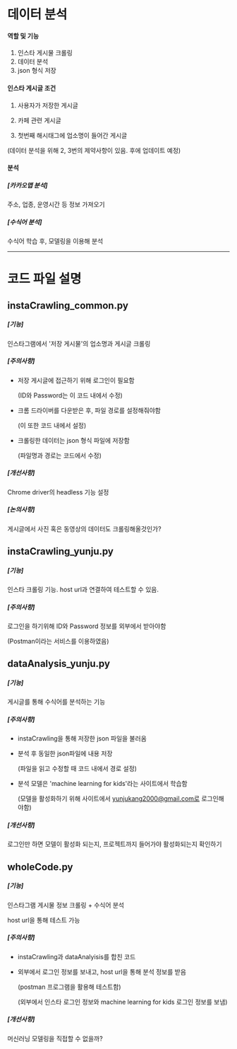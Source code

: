 # 데이터 분석

#### 역할 및 기능

1.  인스타 게시물 크롤링
2.  데이터 분석
3.  json 형식 저장



#### 인스타 게시글 조건

1.  사용자가 저장한 게시글

2.  카페 관련 게시글

3.  첫번째 해시태그에 업소명이 들어간 게시글

   (데이터 분석을 위해 2, 3번의 제약사항이 있음. 후에 업데이트 예정)



#### 분석

##### [카카오맵 분석]

주소, 업종, 운영시간 등 정보 가져오기

##### [수식어 분석]

수식어 학습 후, 모델링을 이용해 분석



-------------------------------

# 코드 파일 설명

## instaCrawling_common.py

##### [기능]

인스타그램에서 '저장 게시물'의 업소명과 게시글 크롤링

##### [주의사항]

- 저장 게시글에 접근하기 위해 로그인이 필요함

  (ID와 Password는 이 코드 내에서 수정)

- 크롬 드라이버를 다운받은 후, 파일 경로를 설정해줘야함

  (이 또한 코드 내에서 설정)

- 크롤링한 데이터는 json 형식 파일에 저장함

  (파일명과 경로는 코드에서 수정)

##### [개선사항]

Chrome driver의 headless 기능 설정

##### [논의사항]

게시글에서 사진 혹은 동영상의 데이터도 크롤링해올것인가?







## instaCrawling_yunju.py

##### [기능]

인스타 크롤링 기능. host url과 연결하여 테스트할 수 있음.

##### [주의사항]

로그인을 하기위해 ID와 Password 정보를 외부에서 받아야함

(Postman이라는 서비스를 이용하였음)







## dataAnalysis_yunju.py

##### [기능]

게시글를 통해 수식어를 분석하는 기능

##### [주의사항]

- instaCrawling을 통해 저장한 json 파일을 불러옴

- 분석 후 동일한 json파일에 내용 저장

  (파일을 읽고 수정할 때 코드 내에서 경로 설정)

- 분석 모델은 'machine learning for kids'라는 사이트에서 학습함

  (모델을 활성화하기 위해 사이트에서 yunjukang2000@gmail.com로 로그인해야함)

##### [개선사항]

로그인만 하면 모델이 활성화 되는지, 프로젝트까지 들어가야 활성화되는지 확인하기







## wholeCode.py

##### [기능]

인스타그램 게시물 정보 크롤링 + 수식어 분석

host url을 통해 테스트 가능

##### [주의사항]

- instaCrawling과 dataAnalyisis를 합친 코드

- 외부에서 로그인 정보를 보내고, host url을 통해 분석 정보를 받음

  (postman 프로그램을 활용해 테스트함)

  (외부에서 인스타 로그인 정보와 machine learning for kids 로그인 정보를 보냄)

##### [개선사항]

머신러닝 모델링을 직접할 수 없을까?

